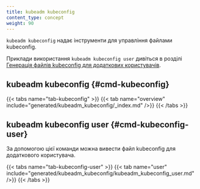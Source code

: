 ```yaml
---
title: kubeadm kubeconfig
content_type: concept
weight: 90
---
```


`kubeadm kubeconfig` надає інструменти для управління файлами kubeconfig.

Приклади використання `kubeadm kubeconfig user` дивіться в розділі [Генерація файлів kubeconfig для додаткових користувачів](/uk/docs/tasks/administer-cluster/kubeadm/kubeadm-certs#kubeconfig-additional-users).

## kubeadm kubeconfig {#cmd-kubeconfig}

{{< tabs name="tab-kubeconfig" >}}
{{< tab name="overview" include="generated/kubeadm_kubeconfig/_index.md" />}}
{{< /tabs >}}

## kubeadm kubeconfig user {#cmd-kubeconfig-user}

За допомогою цієї команди можна вивести файл kubeconfig для додаткового користувача.

{{< tabs name="tab-kubeconfig-user" >}}
{{< tab name="user" include="generated/kubeadm_kubeconfig/kubeadm_kubeconfig_user.md" />}}
{{< /tabs >}}
